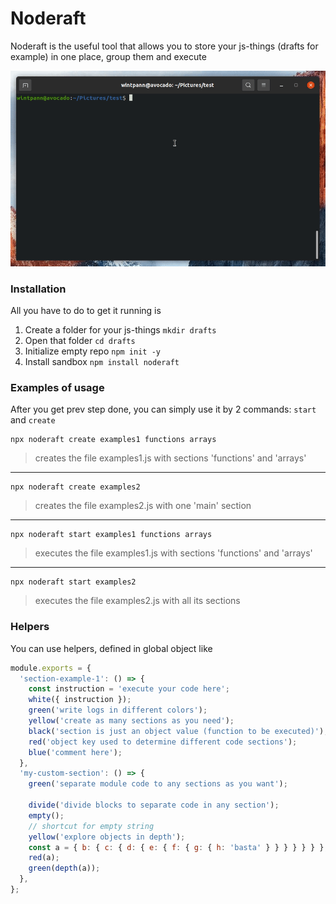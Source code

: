# Noderaft

Noderaft is the useful tool that allows you to store your js-things (drafts for example) in one place, group them and execute

![Image](preview.gif)

### Installation

All you have to do to get it running is
1. Create a folder for your js-things `mkdir drafts`
1. Open that folder `cd drafts`
1. Initialize empty repo `npm init -y`
1. Install sandbox `npm install noderaft`

### Examples of usage

After you get prev step done, you can simply use it by 2 commands: `start` and `create`

```shell script
npx noderaft create examples1 functions arrays
```
> creates the file examples1.js with sections 'functions' and 'arrays'
---

```shell script
npx noderaft create examples2
```
> creates the file examples2.js with one 'main' section
---

```shell script
npx noderaft start examples1 functions arrays
```
> executes the file examples1.js with sections 'functions' and 'arrays'
---

```shell script
npx noderaft start examples2
```
> executes the file examples2.js with all its sections

### Helpers
You can use helpers, defined in global object like
```js
module.exports = {
  'section-example-1': () => {
    const instruction = 'execute your code here';
    white({ instruction });
    green('write logs in different colors');
    yellow('create as many sections as you need');
    black('section is just an object value (function to be executed)');
    red('object key used to determine different code sections');
    blue('comment here');
  },
  'my-custom-section': () => {
    green('separate module code to any sections as you want');

    divide('divide blocks to separate code in any section');
    empty();
    // shortcut for empty string
    yellow('explore objects in depth');
    const a = { b: { c: { d: { e: { f: { g: { h: 'basta' } } } } } } };
    red(a);
    green(depth(a));
  },
};

```
